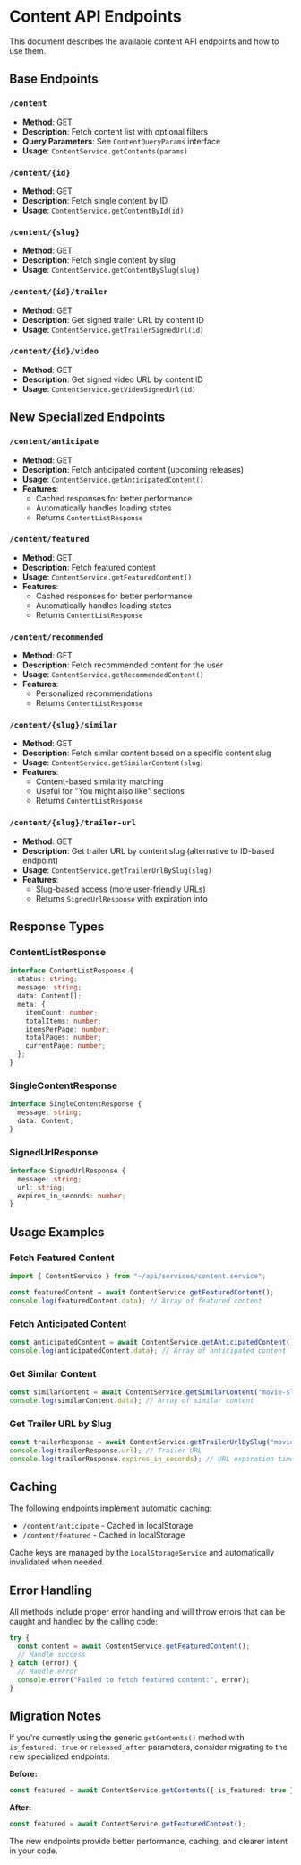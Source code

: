 # Content API Endpoints

This document describes the available content API endpoints and how to use them.

## Base Endpoints

### `/content`

- **Method**: GET
- **Description**: Fetch content list with optional filters
- **Query Parameters**: See `ContentQueryParams` interface
- **Usage**: `ContentService.getContents(params)`

### `/content/{id}`

- **Method**: GET
- **Description**: Fetch single content by ID
- **Usage**: `ContentService.getContentById(id)`

### `/content/{slug}`

- **Method**: GET
- **Description**: Fetch single content by slug
- **Usage**: `ContentService.getContentBySlug(slug)`

### `/content/{id}/trailer`

- **Method**: GET
- **Description**: Get signed trailer URL by content ID
- **Usage**: `ContentService.getTrailerSignedUrl(id)`

### `/content/{id}/video`

- **Method**: GET
- **Description**: Get signed video URL by content ID
- **Usage**: `ContentService.getVideoSignedUrl(id)`

## New Specialized Endpoints

### `/content/anticipate`

- **Method**: GET
- **Description**: Fetch anticipated content (upcoming releases)
- **Usage**: `ContentService.getAnticipatedContent()`
- **Features**:
  - Cached responses for better performance
  - Automatically handles loading states
  - Returns `ContentListResponse`

### `/content/featured`

- **Method**: GET
- **Description**: Fetch featured content
- **Usage**: `ContentService.getFeaturedContent()`
- **Features**:
  - Cached responses for better performance
  - Automatically handles loading states
  - Returns `ContentListResponse`

### `/content/recommended`

- **Method**: GET
- **Description**: Fetch recommended content for the user
- **Usage**: `ContentService.getRecommendedContent()`
- **Features**:
  - Personalized recommendations
  - Returns `ContentListResponse`

### `/content/{slug}/similar`

- **Method**: GET
- **Description**: Fetch similar content based on a specific content slug
- **Usage**: `ContentService.getSimilarContent(slug)`
- **Features**:
  - Content-based similarity matching
  - Useful for "You might also like" sections
  - Returns `ContentListResponse`

### `/content/{slug}/trailer-url`

- **Method**: GET
- **Description**: Get trailer URL by content slug (alternative to ID-based endpoint)
- **Usage**: `ContentService.getTrailerUrlBySlug(slug)`
- **Features**:
  - Slug-based access (more user-friendly URLs)
  - Returns `SignedUrlResponse` with expiration info

## Response Types

### ContentListResponse

```typescript
interface ContentListResponse {
  status: string;
  message: string;
  data: Content[];
  meta: {
    itemCount: number;
    totalItems: number;
    itemsPerPage: number;
    totalPages: number;
    currentPage: number;
  };
}
```

### SingleContentResponse

```typescript
interface SingleContentResponse {
  message: string;
  data: Content;
}
```

### SignedUrlResponse

```typescript
interface SignedUrlResponse {
  message: string;
  url: string;
  expires_in_seconds: number;
}
```

## Usage Examples

### Fetch Featured Content

```typescript
import { ContentService } from "~/api/services/content.service";

const featuredContent = await ContentService.getFeaturedContent();
console.log(featuredContent.data); // Array of featured content
```

### Fetch Anticipated Content

```typescript
const anticipatedContent = await ContentService.getAnticipatedContent();
console.log(anticipatedContent.data); // Array of anticipated content
```

### Get Similar Content

```typescript
const similarContent = await ContentService.getSimilarContent("movie-slug");
console.log(similarContent.data); // Array of similar content
```

### Get Trailer URL by Slug

```typescript
const trailerResponse = await ContentService.getTrailerUrlBySlug("movie-slug");
console.log(trailerResponse.url); // Trailer URL
console.log(trailerResponse.expires_in_seconds); // URL expiration time
```

## Caching

The following endpoints implement automatic caching:

- `/content/anticipate` - Cached in localStorage
- `/content/featured` - Cached in localStorage

Cache keys are managed by the `LocalStorageService` and automatically invalidated when needed.

## Error Handling

All methods include proper error handling and will throw errors that can be caught and handled by the calling code:

```typescript
try {
  const content = await ContentService.getFeaturedContent();
  // Handle success
} catch (error) {
  // Handle error
  console.error("Failed to fetch featured content:", error);
}
```

## Migration Notes

If you're currently using the generic `getContents()` method with `is_featured: true` or `released_after` parameters, consider migrating to the new specialized endpoints:

**Before:**

```typescript
const featured = await ContentService.getContents({ is_featured: true });
```

**After:**

```typescript
const featured = await ContentService.getFeaturedContent();
```

The new endpoints provide better performance, caching, and clearer intent in your code.
